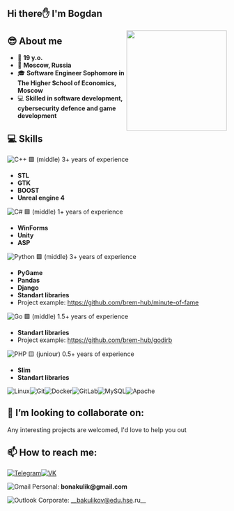 <h2> Hi there✋ I'm Bogdan</h2>
<img align='right' src="https://media4.giphy.com/media/cpMdmnEsZ9uVUfhHSe/giphy.gif" width="230">

## 😎 About me
- 🔞 __19 y.o.__
- 📍 __Moscow, Russia__
- 🎓 __Software Engineer Sophomore in The Higher School of Economics, Moscow__
- 💻 __Skilled in software development, cybersecurity defence and game development__

## 💻 Skills
<img alt="C++" src="https://img.shields.io/badge/c++-%2300599C.svg?style=for-the-badge&logo=c%2B%2B&logoColor=white"/>  🟩 (middle) 3+ years of experience
- __STL__
- __GTK__
- __BOOST__
- __Unreal engine 4__

<img alt="C#" src="https://img.shields.io/badge/c%23-%23239120.svg?style=for-the-badge&logo=c-sharp&logoColor=white"/>      🟩 (middle) 1+ years of experience
- __WinForms__
- __Unity__
- __ASP__

<img alt="Python" src="https://img.shields.io/badge/-Python-ffd541?style=for-the-badge&logo=Python"/> 🟩 (middle) 3+ years of experience
- __PyGame__
- __Pandas__
- __Django__
- __Standart libraries__
- Project example: https://github.com/brem-hub/minute-of-fame

<img alt="Go" src="https://img.shields.io/badge/go-%2300ADD8.svg?style=for-the-badge&logo=go&logoColor=white"/>  🟩 (middle) 1.5+ years of experience
- __Standart libraries__
- Project example: https://github.com/brem-hub/godirb

<img alt="PHP" src="https://img.shields.io/badge/php-%23777BB4.svg?style=for-the-badge&logo=php&logoColor=white"/>  🟨 (juniour) 0.5+ years of experience
- __Slim__
- __Standart libraries__

<img alt="Linux" src="https://img.shields.io/badge/Linux-FCC624?style=for-the-badge&logo=linux&logoColor=black"><img alt="Git" src="https://img.shields.io/badge/git-%23F05033.svg?style=for-the-badge&logo=git&logoColor=white"/><img alt="Docker" src="https://img.shields.io/badge/docker-%230db7ed.svg?style=for-the-badge&logo=docker&logoColor=white"/><img alt="GitLab" src="https://img.shields.io/badge/gitlab-%23181717.svg?style=for-the-badge&logo=gitlab&logoColor=white"/><img alt="MySQL" src="https://img.shields.io/badge/mysql-%2300f.svg?style=for-the-badge&logo=mysql&logoColor=white"/><img alt="Apache" src="https://img.shields.io/badge/apache-%23D42029.svg?style=for-the-badge&logo=apache&logoColor=white"/>

## 👯 I’m looking to collaborate on:
Any interesting projects are welcomed, I'd love to help you out

## 📫 How to reach me:
[![Telegram](https://img.shields.io/badge/telegram-1DA1F2?logo=telegram&style=for-the-badge&logoColor=fff)](https://t.me/Bremlo)[![VK](https://img.shields.io/badge/VK-4b74a2?logo=vk&style=for-the-badge&logoColor=fff)](https://vk.com/bremthe)

<img alt="Gmail" src="https://img.shields.io/badge/Gmail-D14836?style=for-the-badge&logo=gmail&logoColor=white"/> Personal: __bonakulik@gmail.com__

<img alt="Outlook" src="https://img.shields.io/badge/Microsoft_Outlook-0078D4?style=for-the-badge&logo=microsoft-outlook&logoColor=white" /> Corporate: __bakulikov@edu.hse.ru__
